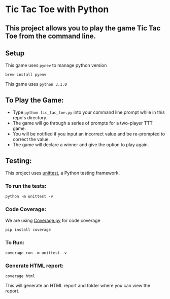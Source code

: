 # Tic Tac Toe with Python

## This project allows you to play the game Tic Tac Toe from the command line.

## Setup

This game uses `pynev` to manage python version

```
brew install pyenv
```

This game uses `python 3.1.0`

## To Play the Game:

- Type `python tic_tac_toe.py` into your command line prompt while in this repo's directory.
- The game will go through a series of prompts for a two-player TTT game.
- You will be notified if you input an incorrect value and be re-prompted to correct the value.
- The game will declare a winner and give the option to play again.

## Testing:

This project uses [unittest][1], a Python testing framework.

### To run the tests:

```
python -m unittest -v
```

### Code Coverage:

We are using [Coverage.py][2] for code coverage

```
pip install coverage
```

### To Run:

```
coverage run -m unittest -v
```

### Generate HTML report:

```
coverage html
```

This will generate an HTML report and folder where you can view the report.

[1]: https://docs.python.org/3/library/unittest.html
[2]: https://coverage.readthedocs.io/en/6.3.2/
